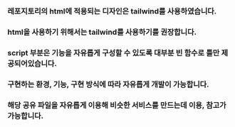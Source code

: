 ### 레포지토리의 html에 적용되는 디자인은 tailwind를 사용하였습니다.
### html을 사용하기 위해서는 tailwind를 사용하기를 권장합니다.

### script 부분은 기능을 자유롭게 구성할 수 있도록 대부분 빈 함수로 틀만 제공되어있습니다.
### 구현하는 환경, 기능, 구현 방식에 따라 자유롭게 개발이 가능합니다.

### 해당 공유 파일을 자유롭게 이용해 비슷한 서비스를 만드는데 이용, 참고가 가능합니다.
